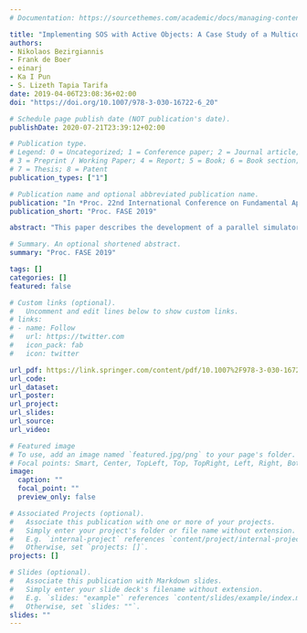 ```yaml
---
# Documentation: https://sourcethemes.com/academic/docs/managing-content/

title: "Implementing SOS with Active Objects: A Case Study of a Multicore Memory System"
authors: 
- Nikolaos Bezirgiannis
- Frank de Boer
- einarj 
- Ka I Pun
- S. Lizeth Tapia Tarifa
date: 2019-04-06T23:08:36+02:00
doi: "https://doi.org/10.1007/978-3-030-16722-6_20"

# Schedule page publish date (NOT publication's date).
publishDate: 2020-07-21T23:39:12+02:00

# Publication type.
# Legend: 0 = Uncategorized; 1 = Conference paper; 2 = Journal article;
# 3 = Preprint / Working Paper; 4 = Report; 5 = Book; 6 = Book section;
# 7 = Thesis; 8 = Patent
publication_types: ["1"]

# Publication name and optional abbreviated publication name.
publication: "In *Proc. 22nd International Conference on Fundamental Approaches to Software Engineering* (FASE 2019). LNCS 11424. © Springer 2019."
publication_short: "Proc. FASE 2019"

abstract: "This paper describes the development of a parallel simulator of a multicore memory system from a model formalized as a structural operational semantics (SOS). Our implementation uses the Abstract Behavioral Specification (ABS) language, an executable, active object modelling language with a formal semantics, targeting distributed systems. We develop general design patterns in ABS for implementing SOS, and describe their application to the SOS model of multicore memory systems. We show how these patterns allow a formal correctness proof that the implementation simulates the formal operational model and discuss further parallelization and fairness of the simulator."

# Summary. An optional shortened abstract.
summary: "Proc. FASE 2019"

tags: []
categories: []
featured: false

# Custom links (optional).
#   Uncomment and edit lines below to show custom links.
# links:
# - name: Follow
#   url: https://twitter.com
#   icon_pack: fab
#   icon: twitter

url_pdf: https://link.springer.com/content/pdf/10.1007%2F978-3-030-16722-6_20.pdf
url_code:
url_dataset:
url_poster:
url_project:
url_slides:
url_source:
url_video:

# Featured image
# To use, add an image named `featured.jpg/png` to your page's folder. 
# Focal points: Smart, Center, TopLeft, Top, TopRight, Left, Right, BottomLeft, Bottom, BottomRight.
image:
  caption: ""
  focal_point: ""
  preview_only: false

# Associated Projects (optional).
#   Associate this publication with one or more of your projects.
#   Simply enter your project's folder or file name without extension.
#   E.g. `internal-project` references `content/project/internal-project/index.md`.
#   Otherwise, set `projects: []`.
projects: []

# Slides (optional).
#   Associate this publication with Markdown slides.
#   Simply enter your slide deck's filename without extension.
#   E.g. `slides: "example"` references `content/slides/example/index.md`.
#   Otherwise, set `slides: ""`.
slides: ""
---
```

